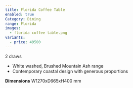```yaml
---
title: Florida Coffee Table
enabled: true
Category: Dining
range: Florida
images:
  - florida coffee table.png
variants:
  - price: 49500
---
```

2 draws

* White washed, Brushed Mountain Ash range
* Contemporary coastal design with generous proportions

**Dimensions**
W1270xD665xH400 mm